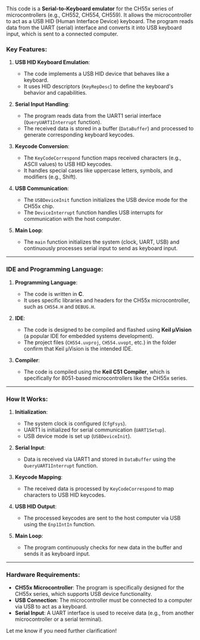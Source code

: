 This code is a **Serial-to-Keyboard emulator** for the CH55x series of microcontrollers (e.g., CH552, CH554, CH559). It allows the microcontroller to act as a USB HID (Human Interface Device) keyboard. The program reads data from the UART (serial) interface and converts it into USB keyboard input, which is sent to a connected computer.

### Key Features:
1. **USB HID Keyboard Emulation**:
   - The code implements a USB HID device that behaves like a keyboard.
   - It uses HID descriptors (`KeyRepDesc`) to define the keyboard's behavior and capabilities.

2. **Serial Input Handling**:
   - The program reads data from the UART1 serial interface (`QueryUART1Interrupt` function).
   - The received data is stored in a buffer (`DataBuffer`) and processed to generate corresponding keyboard keycodes.

3. **Keycode Conversion**:
   - The `KeyCodeCorrespond` function maps received characters (e.g., ASCII values) to USB HID keycodes.
   - It handles special cases like uppercase letters, symbols, and modifiers (e.g., Shift).

4. **USB Communication**:
   - The `USBDeviceInit` function initializes the USB device mode for the CH55x chip.
   - The `DeviceInterrupt` function handles USB interrupts for communication with the host computer.

5. **Main Loop**:
   - The `main` function initializes the system (clock, UART, USB) and continuously processes serial input to send as keyboard input.

---

### IDE and Programming Language:
1. **Programming Language**:
   - The code is written in **C**.
   - It uses specific libraries and headers for the CH55x microcontroller, such as `CH554.H` and `DEBUG.H`.

2. **IDE**:
   - The code is designed to be compiled and flashed using **Keil µVision** (a popular IDE for embedded systems development).
   - The project files (`CH554.uvproj`, `CH554.uvopt`, etc.) in the folder confirm that Keil µVision is the intended IDE.

3. **Compiler**:
   - The code is compiled using the **Keil C51 Compiler**, which is specifically for 8051-based microcontrollers like the CH55x series.

---

### How It Works:
1. **Initialization**:
   - The system clock is configured (`CfgFsys`).
   - UART1 is initialized for serial communication (`UART1Setup`).
   - USB device mode is set up (`USBDeviceInit`).

2. **Serial Input**:
   - Data is received via UART1 and stored in `DataBuffer` using the `QueryUART1Interrupt` function.

3. **Keycode Mapping**:
   - The received data is processed by `KeyCodeCorrespond` to map characters to USB HID keycodes.

4. **USB HID Output**:
   - The processed keycodes are sent to the host computer via USB using the `Enp1IntIn` function.

5. **Main Loop**:
   - The program continuously checks for new data in the buffer and sends it as keyboard input.

---

### Hardware Requirements:
- **CH55x Microcontroller**: The program is specifically designed for the CH55x series, which supports USB device functionality.
- **USB Connection**: The microcontroller must be connected to a computer via USB to act as a keyboard.
- **Serial Input**: A UART interface is used to receive data (e.g., from another microcontroller or a serial terminal).

Let me know if you need further clarification!